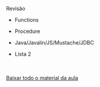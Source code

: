 Revisão

* Functions

* Procedure

* Java/Javalin/JS/Mustache/JDBC

* Lista 2

<br><br>[Baixar todo o material da aula](https://download-directory.github.io/?url=http://github.com/IgorAvilaPereira/pbd2025_2sem/tree/main/08_revisao_atividade1) <br><br>
&nbsp;
